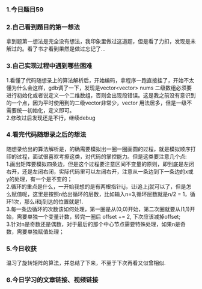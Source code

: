 ### 1.今日题目59  
  
### 2.自己看到题目的第一想法  
拿到题第一想法是完全没有想法，我印象里做过这道题，但是看了力扣，发现是未解过的。看了书才看到果然是做过忘记了...
  
### 3.自己实现过程中遇到哪些困难  
1.看懂了代码随想录上的算法解析后，开始编码，拿程序一跑直接挂了，开始不太懂为什么会这样，gdb调了一下，发现是vector<vector<int>> nums 二级数组必须要进行初始化或者说定义一个二维数组，否则会出现段错误。这是我之前没有意识到的一个点，因为平时使用到的二级vector非常少，vector<int> 用法居多，但是一级不需要统一初始化，定义即可。  
2.修改过后发现还是不行，继续debug
  
### 4.看完代码随想录之后的想法  
随想录给出的算法解析是，的确需要模拟出一圈一圈画圆的过程，就是模拟顺序打印的过程，面试很喜欢考擦这类，对代码的掌控能力。但是这类要注意几个点:  
1.画出矩阵要模拟四条边，但是这个过程要注意区间不变量的原则，即到底是左闭右开，还是左闭右闭，实际代码里可以左闭右开，注意从一条边到下一条边的x或y的处理，有一个是不变的；  
2.循环的重点是什么，一开始我想的是有两根指针i,j，让i追上j就可以了，但是怎么赋值呢，这里是按照n给出循环的层数，比如输入n=3,循环层数就是n/2 = 1，循环1次，那么i和j到达的位置就是1.  
3.每一条边循环的次数该如何处理，第一圈是从(0,0)开始，第二次圈就要从(1,1)开始，需要单独一个变量计数，转完一圈后 offset += 2, 下次应该减掉offset;  
3.针对n是奇数还是偶数，对于最后的那个中心节点需要特殊处理，如果n是奇数，需要单独赋值处理；  
  
### 5.今日收获  
温习了旋转矩阵的算法，并总结了下来，不至于下次再看又似曾相似.  
  
### 6.今日学习的文章链接、视频链接  
  
  

